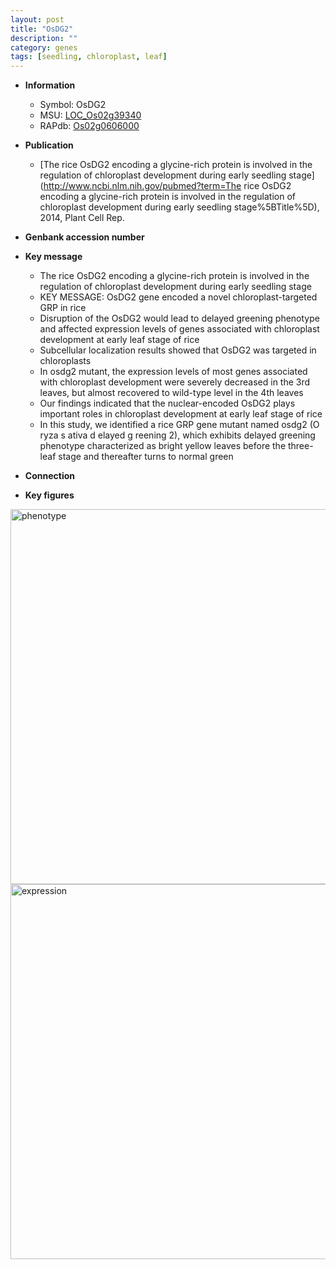 ```yaml
---
layout: post
title: "OsDG2"
description: ""
category: genes
tags: [seedling, chloroplast, leaf]
---
```


* **Information**  
    + Symbol: OsDG2  
    + MSU: [LOC_Os02g39340](http://rice.plantbiology.msu.edu/cgi-bin/ORF_infopage.cgi?orf=LOC_Os02g39340)  
    + RAPdb: [Os02g0606000](http://rapdb.dna.affrc.go.jp/viewer/gbrowse_details/irgsp1?name=Os02g0606000)  

* **Publication**  
    + [The rice OsDG2 encoding a glycine-rich protein is involved in the regulation of chloroplast development during early seedling stage](http://www.ncbi.nlm.nih.gov/pubmed?term=The rice OsDG2 encoding a glycine-rich protein is involved in the regulation of chloroplast development during early seedling stage%5BTitle%5D), 2014, Plant Cell Rep.

* **Genbank accession number**  

* **Key message**  
    + The rice OsDG2 encoding a glycine-rich protein is involved in the regulation of chloroplast development during early seedling stage
    + KEY MESSAGE: OsDG2 gene encoded a novel chloroplast-targeted GRP in rice
    + Disruption of the OsDG2 would lead to delayed greening phenotype and affected expression levels of genes associated with chloroplast development at early leaf stage of rice
    + Subcellular localization results showed that OsDG2 was targeted in chloroplasts
    + In osdg2 mutant, the expression levels of most genes associated with chloroplast development were severely decreased in the 3rd leaves, but almost recovered to wild-type level in the 4th leaves
    + Our findings indicated that the nuclear-encoded OsDG2 plays important roles in chloroplast development at early leaf stage of rice
    + In this study, we identified a rice GRP gene mutant named osdg2 (O ryza s ativa d elayed g reening 2), which exhibits delayed greening phenotype characterized as bright yellow leaves before the three-leaf stage and thereafter turns to normal green

* **Connection**  

* **Key figures**  
<img src="https://funricegenes.github.io/images/OsDG2.pheno.png" alt="phenotype"  style="width: 600px;"/>

<img src="https://funricegenes.github.io/images/OsDG2.exp.png" alt="expression"  style="width: 600px;"/>


